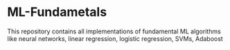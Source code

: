# ML-Fundametals
This repository contains all implementations of fundamental ML algorithms like neural networks, linear regression, logistic regression, SVMs, Adaboost
